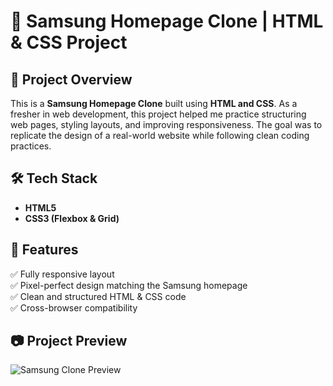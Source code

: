 # 🚀 Samsung Homepage Clone | HTML & CSS Project  

## 📌 Project Overview  
This is a **Samsung Homepage Clone** built using **HTML and CSS**. As a fresher in web development, this project helped me practice structuring web pages, styling layouts, and improving responsiveness. The goal was to replicate the design of a real-world website while following clean coding practices.

## 🛠 Tech Stack  
- **HTML5**  
- **CSS3 (Flexbox & Grid)**  

## 🎯 Features  
✅ Fully responsive layout  
✅ Pixel-perfect design matching the Samsung homepage  
✅ Clean and structured HTML & CSS code  
✅ Cross-browser compatibility  

## 📷 Project Preview  
![Samsung Clone Preview](https://github.com/user-attachments/assets/c3092add-98c2-4b67-91a7-91f08f2da111)

